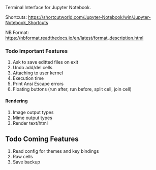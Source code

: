 Terminal Interface for Jupyter Notebook.

Shortcuts: https://shortcutworld.com/Jupyter-Notebook/win/Jupyter-Notebook_Shortcuts

NB Format: https://nbformat.readthedocs.io/en/latest/format_description.html

### Todo Important Features
1. Ask to save editted files on exit
1. Undo add/del cells
1. Attaching to user kernel
1. Execution time
1. Print Ansi Escape errors
1. Floating buttons (run after, run before, split cell, join cell)

#### Rendering
1. Image output types
1. Mime output types
1. Render text/html


## Todo Coming Features
1. Read config for themes and key bindings
1. Raw cells
1. Save backup